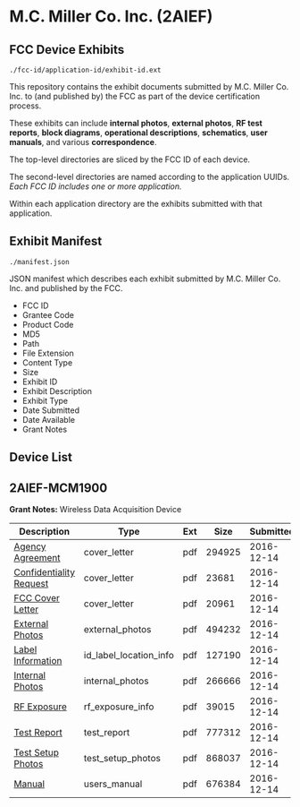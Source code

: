 # M.C. Miller Co. Inc. (2AIEF)
## FCC Device Exhibits

```
./fcc-id/application-id/exhibit-id.ext
```

This repository contains the exhibit documents submitted by M.C. Miller Co. Inc. to (and published by) the FCC as part of the device certification process.

These exhibits can include **internal photos**, **external photos**, **RF test reports**, **block diagrams**, **operational descriptions**, **schematics**, **user manuals**, and various **correspondence**.

The top-level directories are sliced by the FCC ID of each device.

The second-level directories are named according to the application UUIDs. *Each FCC ID includes one or more application.*

Within each application directory are the exhibits submitted with that application. 

## Exhibit Manifest

```
./manifest.json
```

JSON manifest which describes each exhibit submitted by M.C. Miller Co. Inc. and published by the FCC.

- FCC ID
- Grantee Code
- Product Code
- MD5
- Path
- File Extension
- Content Type
- Size
- Exhibit ID
- Exhibit Description
- Exhibit Type
- Date Submitted
- Date Available
- Grant Notes

## Device List
## 2AIEF-MCM1900
**Grant Notes:** Wireless Data Acquisition Device

| Description | Type | Ext | Size | Submitted | Available |
| ----------- | ---- | --- | ---- | --------- | --------- |
| [Agency Agreement](2AIEF-MCM1900/dbfb90035b291292b561c23ea699998a/3227770.pdf) | cover_letter | pdf | 294925 | 2016-12-14 | 2016-12-14 |
| [Confidentiality Request](2AIEF-MCM1900/dbfb90035b291292b561c23ea699998a/3227771.pdf) | cover_letter | pdf | 23681 | 2016-12-14 | 2016-12-14 |
| [FCC Cover Letter](2AIEF-MCM1900/dbfb90035b291292b561c23ea699998a/3227772.pdf) | cover_letter | pdf | 20961 | 2016-12-14 | 2016-12-14 |
| [External Photos](2AIEF-MCM1900/dbfb90035b291292b561c23ea699998a/3227769.pdf) | external_photos | pdf | 494232 | 2016-12-14 | 2016-12-14 |
| [Label Information](2AIEF-MCM1900/dbfb90035b291292b561c23ea699998a/3227774.pdf) | id_label_location_info | pdf | 127190 | 2016-12-14 | 2016-12-14 |
| [Internal Photos](2AIEF-MCM1900/dbfb90035b291292b561c23ea699998a/3227773.pdf) | internal_photos | pdf | 266666 | 2016-12-14 | 2016-12-14 |
| [RF Exposure](2AIEF-MCM1900/dbfb90035b291292b561c23ea699998a/3227775.pdf) | rf_exposure_info | pdf | 39015 | 2016-12-14 | 2016-12-14 |
| [Test Report](2AIEF-MCM1900/dbfb90035b291292b561c23ea699998a/3227778.pdf) | test_report | pdf | 777312 | 2016-12-14 | 2016-12-14 |
| [Test Setup Photos](2AIEF-MCM1900/dbfb90035b291292b561c23ea699998a/3227776.pdf) | test_setup_photos | pdf | 868037 | 2016-12-14 | 2016-12-14 |
| [Manual](2AIEF-MCM1900/dbfb90035b291292b561c23ea699998a/3227777.pdf) | users_manual | pdf | 676384 | 2016-12-14 | 2016-12-14 |
